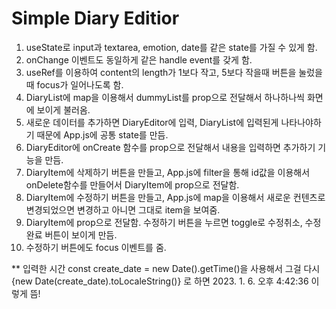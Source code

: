 # Simple Diary Editior

1. useState로 input과 textarea, emotion, date를 같은 state를 가질 수 있게 함.
2. onChange 이벤트도 동일하게 같은 handle event를 갖게 함.
3. useRef를 이용하여 content의 length가 1보다 작고, 5보다 작을때 버튼을 눌렀을때 focus가 일어나도록 함.
4. DiaryList에 map을 이용해서 dummyList를 prop으로 전달해서 하나하나씩 화면에 보이게 불러옴.
5. 새로운 데이터를 추가하면 DiaryEditor에 입력, DiaryList에 입력된게 나타나야하기 때문에 App.js에 공통 state를 만듬.
6. DiaryEditor에 onCreate 함수를 prop으로 전달해서 내용을 입력하면 추가하기 기능을 만듬.
7. DiaryItem에 삭제하기 버튼을 만들고, App.js에 filter을 통해 id값을 이용해서 onDelete함수를 만들어서 DiaryItem에 prop으로 전달함.
8. DiaryItem에 수정하기 버튼을 만들고, App.js에 map을 이용해서 새로운 컨텐츠로 변경되었으면 변경하고 아니면 그대로 item을 보여줌. 
9. DiaryItem에 prop으로 전달함. 수정하기 버튼을 누르면 toggle로 수정취소, 수정완료 버튼이 보이게 만듬.
10. 수정하기 버튼에도 focus 이벤트를 줌.

** 입력한 시간 
const create_date = new Date().getTime()을 사용해서 그걸 다시 {new Date(create_date).toLocaleString()} 로 하면 2023. 1. 6. 오후 4:42:36 이렇게 뜸!

